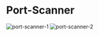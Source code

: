 # Port-Scanner
![port-scanner-1](https://github.com/ketansonwane1/Port-Scanner/assets/141003493/f078e006-f9d6-4871-a76a-66ace3c885f2)
![port-scanner-2](https://github.com/ketansonwane1/Port-Scanner/assets/141003493/2a75385b-250c-426f-9f94-fc7deb5b9703)
